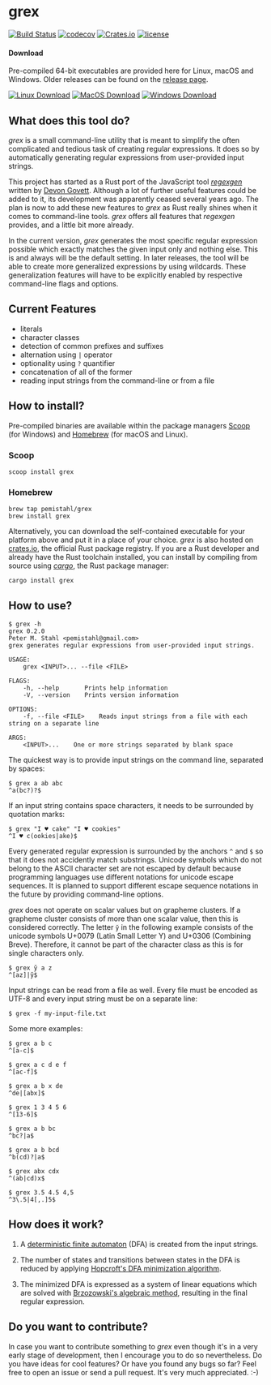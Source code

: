 # grex

[![Build Status](https://travis-ci.org/pemistahl/grex.svg?branch=master)](https://travis-ci.org/pemistahl/grex)
[![codecov](https://codecov.io/gh/pemistahl/grex/branch/master/graph/badge.svg)](https://codecov.io/gh/pemistahl/grex)
[![Crates.io](https://img.shields.io/crates/v/grex.svg)](https://crates.io/crates/grex)
[![license](https://img.shields.io/badge/license-Apache%202.0-blue.svg)](https://www.apache.org/licenses/LICENSE-2.0)

#### Download

Pre-compiled 64-bit executables are provided here for Linux, macOS and Windows. Older releases can be found on the [release page](https://github.com/pemistahl/grex/releases).

[![Linux Download](https://img.shields.io/badge/Linux%20Download-v0.2.0-blue?logo=Linux)](https://github.com/pemistahl/grex/releases/download/v0.2.0/grex-v0.2.0-x86_64-unknown-linux-musl.tar.gz)
[![MacOS Download](https://img.shields.io/badge/macOS%20Download-v0.2.0-blue?logo=Apple)](https://github.com/pemistahl/grex/releases/download/v0.2.0/grex-v0.2.0-x86_64-apple-darwin.tar.gz)
[![Windows Download](https://img.shields.io/badge/Windows%20Download-v0.2.0-blue?logo=Windows)](https://github.com/pemistahl/grex/releases/download/v0.2.0/grex-v0.2.0-x86_64-pc-windows-msvc.zip)

## What does this tool do?

*grex* is a small command-line utility that is meant to simplify the often complicated and tedious task of creating regular expressions. It does so by automatically generating regular expressions from user-provided input strings.

This project has started as a Rust port of the JavaScript tool [*regexgen*](https://github.com/devongovett/regexgen) written by [Devon Govett](https://github.com/devongovett). Although a lot of further useful features could be added to it, its development was apparently ceased several years ago. The plan is now to add these new features to *grex* as Rust really shines when it comes to command-line tools. *grex* offers all features that *regexgen* provides, and a little bit more already.

In the current version, *grex* generates the most specific regular expression possible which exactly matches the given input only and nothing else. This is and always will be the default setting. In later releases, the tool will be able to create more generalized expressions by using wildcards. These generalization features will have to be explicitly enabled by respective command-line flags and options.

## Current Features
- literals
- character classes
- detection of common prefixes and suffixes
- alternation using `|` operator
- optionality using `?` quantifier
- concatenation of all of the former
- reading input strings from the command-line or from a file

## How to install?

Pre-compiled binaries are available within the package managers [Scoop](https://scoop.sh) (for Windows) and [Homebrew](https://brew.sh) (for macOS and Linux).

### Scoop
```
scoop install grex
```

### Homebrew
```
brew tap pemistahl/grex
brew install grex
```

Alternatively, you can download the self-contained executable for your platform above and put it in a place of your choice. *grex* is also hosted on [crates.io](https://crates.io/crates/grex), the official Rust package registry. If you are a Rust developer and already have the Rust toolchain installed, you can install by compiling from source using [*cargo*](https://doc.rust-lang.org/cargo/), the Rust package manager:

```
cargo install grex
```

## How to use?
```
$ grex -h
grex 0.2.0
Peter M. Stahl <pemistahl@gmail.com>
grex generates regular expressions from user-provided input strings.

USAGE:
    grex <INPUT>... --file <FILE>

FLAGS:
    -h, --help       Prints help information
    -V, --version    Prints version information

OPTIONS:
    -f, --file <FILE>    Reads input strings from a file with each string on a separate line

ARGS:
    <INPUT>...    One or more strings separated by blank space 
```

The quickest way is to provide input strings on the command line, separated by spaces:

```
$ grex a ab abc
^a(bc?)?$
```

If an input string contains space characters, it needs to be surrounded by quotation marks:

```
$ grex "I ♥ cake" "I ♥ cookies"
^I ♥ c(ookies|ake)$
```

Every generated regular expression is surrounded by the anchors `^` and `$` so that it does not accidently match substrings. Unicode symbols which do not belong to the ASCII character set are not escaped by default because programming languages use different notations for unicode escape sequences. It is planned to support different escape sequence notations in the future by providing command-line options.

*grex* does not operate on scalar values but on grapheme clusters. If a grapheme cluster consists of more than one scalar value, then this is considered correctly. The letter `y̆` in the following example consists of the unicode symbols U+0079 (Latin Small Letter Y) and U+0306 (Combining Breve). Therefore, it cannot be part of the character class as this is for single characters only.

```
$ grex y̆ a z
^[az]|y̆$
```

Input strings can be read from a file as well. Every file must be encoded as UTF-8 and every input string must be on a separate line:

```
$ grex -f my-input-file.txt
```

Some more examples:

```
$ grex a b c
^[a-c]$

$ grex a c d e f
^[ac-f]$

$ grex a b x de
^de|[abx]$

$ grex 1 3 4 5 6
^[13-6]$

$ grex a b bc
^bc?|a$

$ grex a b bcd
^b(cd)?|a$

$ grex abx cdx
^(ab|cd)x$

$ grex 3.5 4.5 4,5
^3\.5|4[,.]5$
```

## How does it work?

1. A [deterministic finite automaton](https://en.wikipedia.org/wiki/Deterministic_finite_automaton) (DFA) is created from the input strings.

2. The number of states and transitions between states in the DFA is reduced by applying [Hopcroft's DFA minimization algorithm](https://en.wikipedia.org/wiki/DFA_minimization#Hopcroft.27s_algorithm).

3. The minimized DFA is expressed as a system of linear equations which are solved with [Brzozowski's algebraic method](http://cs.stackexchange.com/questions/2016/how-to-convert-finite-automata-to-regular-expressions#2392), resulting in the final regular expression.

## Do you want to contribute?

In case you want to contribute something to *grex* even though it's in a very early stage of development, then I encourage you to do so nevertheless. Do you have ideas for cool features? Or have you found any bugs so far? Feel free to open an issue or send a pull request. It's very much appreciated. :-)
